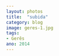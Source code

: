```yaml
---
layout: photos
title:  "subida"
category: blog
image: geres-1.jpg
tags:
- Gerês
ano: 2014
---
```




